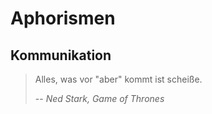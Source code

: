 # Aphorismen

## Kommunikation

> Alles, was vor "aber" kommt ist scheiße.
>
> -- <cite>Ned Stark, Game of Thrones</cite>